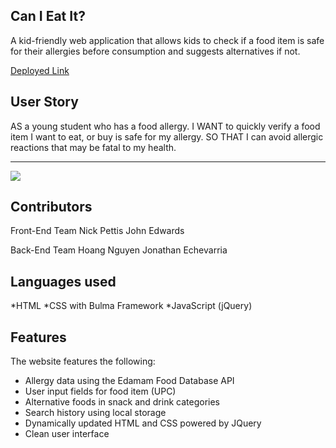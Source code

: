 ## Can I Eat It?

A kid-friendly web application that allows kids to check if a food item is safe for their allergies before consumption and suggests alternatives if not.

[Deployed Link](https://pettisnick.github.io/Food-Allergy-App/)

## User Story
AS a young student who has a food allergy.
I WANT to quickly verify a food item I want to eat, or buy is safe for my allergy.
SO THAT I can avoid allergic reactions that may be fatal to my health.

---

![](Assets/screenshot.png)



## Contributors
Front-End Team
Nick Pettis 
John Edwards

Back-End Team
Hoang Nguyen
Jonathan Echevarria

## Languages used
*HTML
*CSS with Bulma Framework
*JavaScript (jQuery)



## Features
The website features the following:
* Allergy data using the Edamam Food Database API
* User input fields for food item (UPC)
* Alternative foods in snack and drink categories
* Search history using local storage
* Dynamically updated HTML and CSS powered by JQuery
* Clean user interface
